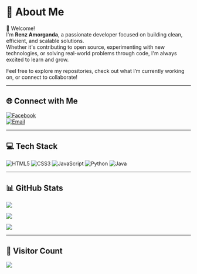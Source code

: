 # 💫 About Me
👋 Welcome!  
I'm **Renz Amorganda**, a passionate developer focused on building clean, efficient, and scalable solutions.  
Whether it's contributing to open source, experimenting with new technologies, or solving real-world problems through code, I'm always excited to learn and grow.

Feel free to explore my repositories, check out what I’m currently working on, or connect to collaborate!

---

## 🌐 Connect with Me
[![Facebook](https://img.shields.io/badge/Facebook-%231877F2.svg?style=for-the-badge&logo=Facebook&logoColor=white)](https://facebook.com/RenzAmorganda)  
[![Email](https://img.shields.io/badge/Email-D14836?style=for-the-badge&logo=gmail&logoColor=white)](mailto:Renz.amorganda@sccpag.edu.ph)

---

## 💻 Tech Stack
![HTML5](https://img.shields.io/badge/HTML5-%23E34F26.svg?style=plastic&logo=html5&logoColor=white)
![CSS3](https://img.shields.io/badge/CSS3-%231572B6.svg?style=plastic&logo=css3&logoColor=white)
![JavaScript](https://img.shields.io/badge/JavaScript-%23323330.svg?style=plastic&logo=javascript&logoColor=%23F7DF1E)
![Python](https://img.shields.io/badge/Python-3670A0?style=plastic&logo=python&logoColor=ffdd54)
![Java](https://img.shields.io/badge/Java-%23ED8B00.svg?style=plastic&logo=openjdk&logoColor=white)

---

## 📊 GitHub Stats
![](https://github-readme-stats.vercel.app/api?username=RenzAmorganda&theme=dark&hide_border=false&include_all_commits=true&count_private=true)

![](https://streak-stats.demolab.com?user=RenzAmorganda&theme=dark&hide_border=false)

![](https://github-readme-stats.vercel.app/api/top-langs/?username=RenzAmorganda&theme=dark&hide_border=false&layout=compact)

---

## 🧭 Visitor Count
[![](https://visitcount.itsvg.in/api?id=RenzAmorganda&icon=0&color=0)](https://visitcount.itsvg.in)

<!-- Proudly created with GPRM ( https://gprm.itsvg.in ) -->
